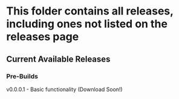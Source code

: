 # This folder contains all releases, including ones not listed on the releases page
## Current Available Releases
### Pre-Builds
v0.0.0.1 - Basic functionality (Download Soon!)
